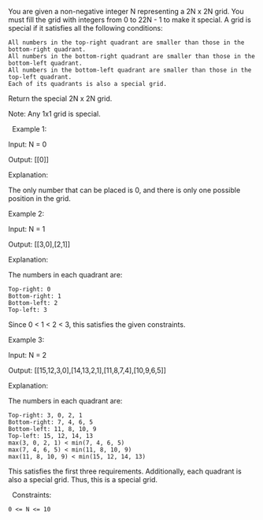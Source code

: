 You are given a non-negative integer N representing a 2N x 2N grid. You must fill the grid with integers from 0 to 22N - 1 to make it special. A grid is special if it satisfies all the following conditions:


	All numbers in the top-right quadrant are smaller than those in the bottom-right quadrant.
	All numbers in the bottom-right quadrant are smaller than those in the bottom-left quadrant.
	All numbers in the bottom-left quadrant are smaller than those in the top-left quadrant.
	Each of its quadrants is also a special grid.


Return the special 2N x 2N grid.

Note: Any 1x1 grid is special.

 
Example 1:


Input: N = 0

Output: [[0]]

Explanation:

The only number that can be placed is 0, and there is only one possible position in the grid.


Example 2:


Input: N = 1

Output: [[3,0],[2,1]]

Explanation:

The numbers in each quadrant are:


	Top-right: 0
	Bottom-right: 1
	Bottom-left: 2
	Top-left: 3


Since 0 < 1 < 2 < 3, this satisfies the given constraints.


Example 3:


Input: N = 2

Output: [[15,12,3,0],[14,13,2,1],[11,8,7,4],[10,9,6,5]]

Explanation:



The numbers in each quadrant are:


	Top-right: 3, 0, 2, 1
	Bottom-right: 7, 4, 6, 5
	Bottom-left: 11, 8, 10, 9
	Top-left: 15, 12, 14, 13
	max(3, 0, 2, 1) < min(7, 4, 6, 5)
	max(7, 4, 6, 5) < min(11, 8, 10, 9)
	max(11, 8, 10, 9) < min(15, 12, 14, 13)


This satisfies the first three requirements. Additionally, each quadrant is also a special grid. Thus, this is a special grid.


 
Constraints:


	0 <= N <= 10

